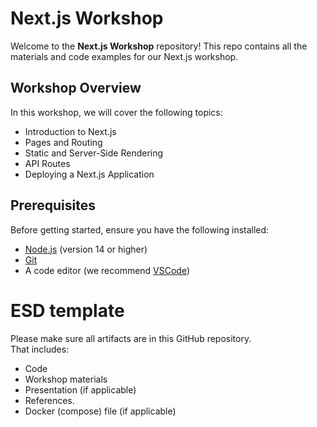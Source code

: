 # Next.js Workshop

Welcome to the **Next.js Workshop** repository! This repo contains all the materials and code examples for our Next.js workshop.

## Workshop Overview

In this workshop, we will cover the following topics:
- Introduction to Next.js
- Pages and Routing
- Static and Server-Side Rendering
- API Routes
- Deploying a Next.js Application

## Prerequisites

Before getting started, ensure you have the following installed:
- [Node.js](https://nodejs.org/) (version 14 or higher)
- [Git](https://git-scm.com/)
- A code editor (we recommend [VSCode](https://code.visualstudio.com/))


# ESD template

Please make sure all artifacts are in this GitHub repository.  
That includes:

- Code
- Workshop materials
- Presentation (if applicable)
- References.
- Docker (compose) file (if applicable)

